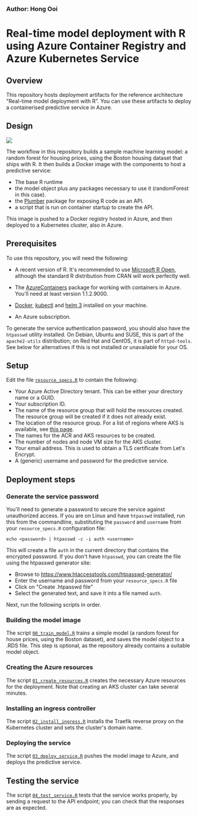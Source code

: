 ### Author: Hong Ooi

# Real-time model deployment with R using Azure Container Registry and Azure Kubernetes Service

## Overview

This repository hosts deployment artifacts for the reference architecture "Real-time model deployment with R". You can use these artifacts to deploy a containerised predictive service in Azure.

## Design

![](https://github.com/mspnp/architecture-center/blob/master/docs/reference-architectures/ai/_images/realtime-scoring-r.png)

The workflow in this repository builds a sample machine learning model: a random forest for housing prices, using the Boston housing dataset that ships with R. It then builds a Docker image with the components to host a predictive service:
- The base R runtime
- the model object plus any packages necessary to use it (randomForest in this case).
- the [Plumber](https://www.rplumber.io/) package for exposing R code as an API.
- a script that is run on container startup to create the API.

This image is pushed to a Docker registry hosted in Azure, and then deployed to a Kubernetes cluster, also in Azure.

## Prerequisites

To use this repository, you will need the following:

- A recent version of R. It's recommended to use [Microsoft R Open](https://mran.microsoft.com/open), although the standard R distribution from CRAN will work perfectly well.
- The [AzureContainers](https://cran.r-project.org/package=AzureContainers) package for working with containers in Azure. You'll need at least version 1.1.2.9000.
- [Docker](https://www.docker.com/get-started), [kubectl](https://kubernetes.io/docs/tasks/tools/install-kubectl/) and [helm 3](https://www.helm.sh/) installed on your machine.

- An Azure subscription.

To generate the service authentication password, you should also have the `htpasswd` utility installed. On Debian, Ubuntu and SUSE, this is part of the `apache2-utils` distribution; on Red Hat and CentOS, it is part of `httpd-tools`. See below for alternatives if this is not installed or unavailable for your OS.

## Setup

Edit the file [`resource_specs.R`](resource_specs.R) to contain the following:

- Your Azure Active Directory tenant. This can be either your directory name or a GUID.
- Your subscription ID.
- The name of the resource group that will hold the resources created. The resource group will be created if it does not already exist.
- The location of the resource group. For a list of regions where AKS is available, see [this page](https://azure.microsoft.com/global-infrastructure/services/?products=kubernetes-service).
- The names for the ACR and AKS resources to be created.
- The number of nodes and node VM size for the AKS cluster.
- Your email address. This is used to obtain a TLS certificate from Let's Encrypt.
- A (generic) username and password for the predictive service.

## Deployment steps

### Generate the service password

You'll need to generate a password to secure the service against unauthorized access. If you are on Linux and have `htpasswd` installed, run this from the commandline, substituting the `password` and `username` from your `resource_specs.R` configuration file:

```
echo <password> | htpasswd -c -i auth <username>
```

This will create a file `auth` in the current directory that contains the encrypted password. If you don't have `htpasswd`, you can create the file using the htpasswd generator site:

- Browse to https://www.htaccesstools.com/htpasswd-generator/
- Enter the username and password from your `resource_specs.R` file
- Click on "Create .htpasswd file"
- Select the generated text, and save it into a file named `auth`.

Next, run the following scripts in order.

### Building the model image

The script [`00_train_model.R`](00_train_model.R) trains a simple model (a random forest for house prices, using the Boston dataset), and saves the model object to a .RDS file. This step is optional, as the repository already contains a suitable model object.

### Creating the Azure resources

The script [`01_create_resources.R`](01_create_resources.R) creates the necessary Azure resources for the deployment. Note that creating an AKS cluster can take several minutes.

### Installing an ingress controller

The script [`02_install_ingress.R`](02_install_ingress.R) installs the Traefik reverse proxy on the Kubernetes cluster and sets the cluster's domain name.

### Deploying the service

The script [`03_deploy_service.R`](03_deploy_service.R) pushes the model image to Azure, and deploys the predictive service.

## Testing the service

The script [`04_test_service.R`](04_test_service.R) tests that the service works properly, by sending a request to the API endpoint; you can check that the responses are as expected.



